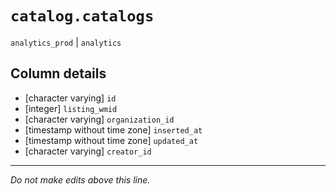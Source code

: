 # `catalog.catalogs`
`analytics_prod` | `analytics`

## Column details
* [character varying] `id`
* [integer]   `listing_wmid`
* [character varying] `organization_id`
* [timestamp without time zone] `inserted_at`
* [timestamp without time zone] `updated_at`
* [character varying] `creator_id`

-------------------------------------------------------------------------------
*Do not make edits above this line.*
